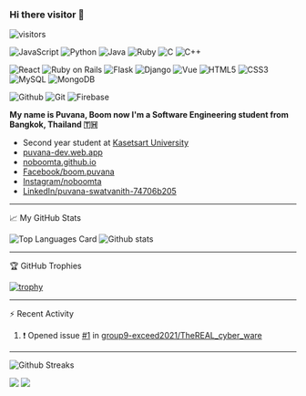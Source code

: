 ### Hi there visitor 👋
![visitors](https://visitor-badge.glitch.me/badge?page_id=noboomta)

![JavaScript](https://img.shields.io/badge/-JavaScript-F7DF1E?style=flat&logo=javascript&logoColor=black)
![Python](https://img.shields.io/badge/-Python-3776AB?style=flat&logo=Python&logoColor=white)
![Java](https://img.shields.io/badge/-java-007396?style=flat&logo=java&logoColor=red)
![Ruby](https://img.shields.io/badge/-Ruby-CC342D?style=flat&logo=Ruby&logoColor=white)
![C](https://img.shields.io/badge/-C++-00599C?style=flat&logo=c%2B%2B&logoColor=white)
![C++](https://img.shields.io/badge/-C++-A8B9CC?style=flat&logo=C%2B%2B&logoColor=white)

![React](https://img.shields.io/badge/-React-61DAFB?style=flat&logo=react&logoColor=white)
![Ruby on Rails](https://img.shields.io/badge/-Rails-CC0000?style=flat&logo=Ruby-on-Rails&logoColor=white)
![Flask](https://img.shields.io/badge/-Flask-black?style=flat&logo=flask&logoColor=white)
![Django](https://img.shields.io/badge/-Django-092E20?style=flat&logo=Django&logoColor=white)
![Vue](https://img.shields.io/badge/-Vue-4FC08D?style=flat&logo=vue.js&logoColor=white)
![HTML5](https://img.shields.io/badge/-HTML5-E34F26?style=flat&logo=html5&logoColor=white)
![CSS3](https://img.shields.io/badge/-CSS3-1572B6?style=flat&logo=css3&logoColor=white)
![MySQL](https://img.shields.io/badge/-MySQL-4479A1?style=flat&logo=mysql&logoColor=white)
![MongoDB](https://img.shields.io/badge/-MongoDB-47A248?style=flat&logo=MongoDB&logoColor=white)

![Github](https://img.shields.io/badge/-Github-181717?style=flat&logo=GitHub&logoColor=white)
![Git](https://img.shields.io/badge/-Git-F05032?style=flat&logo=git&logoColor=white)
![Firebase](https://img.shields.io/badge/-Firebase-FFCA28?style=flat&logo=Firebase&logoColor=black)


<strong>My name is Puvana, Boom now I'm a Software Engineering student from Bangkok, Thailand 🇹🇭 <br></strong>
  * Second year student at [Kasetsart University](https://www.ku.ac.th/th)
  * [puvana-dev.web.app](https://puvana-dev.web.app/)
  * [noboomta.github.io](https://noboomta.github.io/)
  * [Facebook/boom.puvana](https://www.facebook.com/boom.puvana)
  * [Instagram/noboomta](https://www.instagram.com/noboomta/)
  * [LinkedIn/puvana-swatvanith-74706b205](https://www.linkedin.com/in/puvana-swatvanith-74706b205/)
 
<hr>
 
📈 My GitHub Stats
  
  ![Top Languages Card](https://github-readme-stats.vercel.app/api/top-langs/?username=noboomta&layout=compact&theme=tokyonight&langs_count=10&hide=CMake,Makefile)
  ![Github stats](https://github-readme-stats.vercel.app/api?username=noboomta&theme=tokyonight&show_icons=true&count_private=true&) 
  
<hr>
  
🏆 GitHub Trophies 

 [![trophy](https://github-profile-trophy.vercel.app/?username=noboomta&theme=darkhub)](https://github.com/noboomta/github-profile-trophy)
 
<hr>

⚡ Recent Activity

<!--START_SECTION:activity-->
1. ❗️ Opened issue [#1](https://github.com/group9-exceed2021/TheREAL_cyber_ware/issues/1) in [group9-exceed2021/TheREAL_cyber_ware](https://github.com/group9-exceed2021/TheREAL_cyber_ware)
<!--END_SECTION:activity-->

<hr>

![Github Streaks](https://github-readme-streak-stats.herokuapp.com/?user=noboomta&hide_border=true&theme=react)<br>

<a target="_blank" href="https://www.linkedin.com/in/puvana-swatvanith-74706b205/"><img src="https://img.shields.io/badge/-LinkedIn-0077B5?style=for-the-badge&logo=Linkedin&logoColor=white"></img></a>
<a target="_blank" href="mailto:puvana.jp36@gmail.com"><img src="https://img.shields.io/badge/-Gmail-D14836?style=for-the-badge&logo=Gmail&logoColor=white"></img></a>
